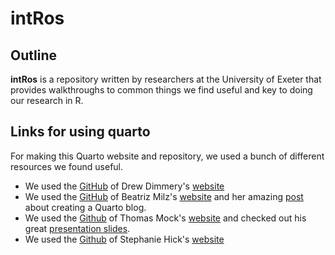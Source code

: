 # intRos

## Outline

**intRos** is a repository written by researchers at the University of Exeter that provides walkthroughs to common things we find useful and key to doing our research in R.

## Links for using quarto

For making this Quarto website and repository, we used a bunch of different resources we found useful.

- We used the [GitHub](https://github.com/ddimmery/quarto-website) of Drew Dimmery's [website](https://ddimmery.com/)
- We used the [GitHub](https://github.com/beatrizmilz/blog-en) of Beatriz Milz's [website](https://beamilz.com/) and her amazing [post](https://beamilz.com/posts/2022-06-05-creating-a-blog-with-quarto/en/) about creating a Quarto blog.
- We used the [Github](https://github.com/jthomasmock/themockup-blog) of Thomas Mock's [website](https://themockup.blog/) and checked out his great [presentation slides](https://rstudio-conf-2022.github.io/get-started-quarto/materials/06-websites.html#/websites).
- We used the [Github](https://github.com/stephaniehicks/jhustatcomputing2022) of Stephanie Hick's [website](https://www.stephaniehicks.com/jhustatcomputing2022/)